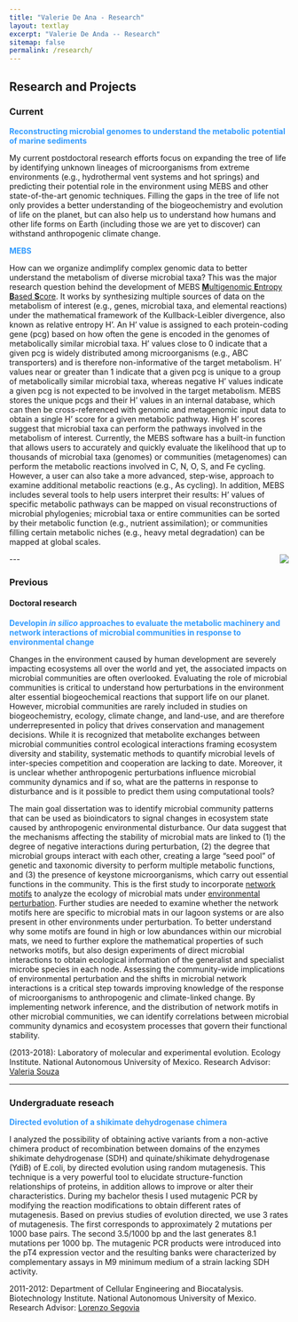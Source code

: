 ```yaml
---
title: "Valerie De Ana - Research"
layout: textlay
excerpt: "Valerie De Anda -- Research"
sitemap: false
permalink: /research/
---
```


## Research and Projects

### Current 

<span style="color:#339CFF">**Reconstructing microbial genomes to understand the metabolic potential of marine sediments** </span>


My current postdoctoral research efforts focus on expanding the tree of life by identifying unknown lineages of microorganisms from extreme environments (e.g., hydrothermal vent systems and hot springs) and predicting their potential role in the environment using MEBS and other state-of-the-art genomic techniques. Filling the gaps in the tree of life not only provides a better understanding of the biogeochemistry and evolution of life on the planet, but can also help us to understand how humans and other life forms on Earth (including those we are yet to discover) can withstand anthropogenic climate change.  


<span style="color:#339CFF">**MEBS** </span>

How can we organize andimplify complex genomic data to better understand the metabolism of diverse microbial taxa? This was the major research question behind the development of MEBS [**M**ultigenomic **E**ntropy **B**ased **S**core](https://academic.oup.com/gigascience/article/6/11/gix096/4561660). It works by synthesizing multiple sources of data on the metabolism of interest (e.g., genes, microbial taxa, and elemental reactions) under the mathematical framework of the Kullback-Leibler divergence, also known as relative entropy H’. An H’ value is assigned to each protein-coding gene (pcg) based on how often the gene is encoded in the genomes of metabolically similar microbial taxa. H’ values close to 0 indicate that a given pcg is widely distributed among microorganisms (e.g., ABC transporters) and is therefore non-informative of the target metabolism. H’ values near or greater than 1 indicate that a given pcg is unique to a group of metabolically similar microbial taxa, whereas negative H’ values indicate a given pcg is not expected to be involved in the target metabolism. MEBS stores the unique pcgs and their H’ values in an internal database, which can then be cross-referenced with genomic and metagenomic input data to obtain a single H’ score for a given metabolic pathway. High H’ scores suggest that microbial taxa can perform the pathways involved in the metabolism of interest.
Currently, the MEBS software has a built-in function that allows users to accurately and quickly evaluate the likelihood that up to thousands of microbial taxa (genomes) or communities (metagenomes) can perform the metabolic reactions involved in C, N, O, S, and Fe cycling. However, a user can also take a more advanced, step-wise, approach to examine additional metabolic reactions (e.g., As cycling). In addition, MEBS includes several tools to help users interpret their results: H’ values of specific metabolic pathways can be mapped on visual reconstructions of microbial phylogenies; microbial taxa or entire communities can be sorted by their metabolic function (e.g., nutrient assimilation); or communities filling certain metabolic niches (e.g., heavy metal degradation) can be mapped at global scales. 

<img src="https://valdeanda.github.io/images/mebs.png" align="right">
---

### Previous 

#### Doctoral research

<span style="color:#339CFF">**Developin *in silico* approaches to evaluate the metabolic machinery and network interactions of microbial communities in response to environmental change** </span>


Changes in the environment caused by human development are severely impacting ecosystems all over the world and yet, the associated impacts on microbial communities are often overlooked. Evaluating the role of microbial communities is critical to understand how perturbations in the environment alter essential biogeochemical reactions that support life on our planet. However, microbial communities are rarely included in studies on biogeochemistry, ecology, climate change, and land-use, and are therefore underrepresented in policy that drives conservation and management decisions. While it is recognized that metabolite exchanges between microbial communities control ecological interactions framing ecosystem diversity and stability, systematic methods to quantify microbial levels of inter-species competition and cooperation are lacking to date. Moreover, it is unclear whether anthropogenic perturbations influence microbial community dynamics and if so, what are the patterns in response to disturbance and is it possible to predict them using computational tools?

The main goal dissertation was to identify microbial community patterns that can be used as bioindicators to signal changes in ecosystem state caused by anthropogenic environmental disturbance. Our data suggest that the mechanisms affecting the stability of microbial mats are linked to (1) the degree of negative interactions during perturbation, (2) the degree that microbial groups interact with each other, creating a large “seed pool” of genetic and taxonomic diversity to perform multiple metabolic functions, and (3) the presence of keystone microorganisms, which carry out essential functions in the community. This is the first study to incorporate [network motifs](https://science.sciencemag.org/content/298/5594/824) to analyze the ecology of microbial mats under [environmental perturbation](https://www.frontiersin.org/articles/10.3389/fmicb.2018.02606/full). Further studies are needed to examine whether the network motifs here are specific to microbial mats in our lagoon systems or are also present in other environments under perturbation. To better understand why some motifs are found in high or low abundances within our microbial mats, we need to further explore the mathematical properties of such networks motifs, but also design experiments of direct microbial interactions to obtain ecological information of the generalist and specialist microbe species in each node.
Assessing the community-wide implications of environmental perturbation and the shifts in microbial network interactions is a critical step towards improving knowledge of the response of microorganisms to anthropogenic and climate-linked change. By implementing  network inference, and the distribution of network motifs in other microbial communities, we can identify correlations between microbial community dynamics and ecosystem processes that govern their functional stability. 

(2013-2018): Laboratory of  molecular and experimental evolution. 
Ecology Institute. National Autonomous University of Mexico.
Research Advisor: [Valeria Souza](https://loop.frontiersin.org/people/159715/overview)

---

### Undergraduate reseach

<span style="color:#339CFF">**Directed evolution of a shikimate dehydrogenase chimera** </span>

 I analyzed the possibility of obtaining active variants from a non-active chimera product of recombination between domains of the enzymes shikimate dehydrogenase (SDH) and quinate/shikimate dehydrogenase (YdiB) of E.coli, by directed evolution using random mutagenesis. This technique is a very powerful tool to elucidate structure-function relationships of proteins, in addition allows to improve or alter their characteristics. During my bachelor thesis I used mutagenic PCR by modifying the reaction modifications to obtain different rates of mutagenesis. Based on previus studies of evolution directed, we use 3 rates of mutagenesis. The first corresponds to approximately 2 mutations per 1000 base pairs. The second 3.5/1000 bp and the last generates 8.1 mutations per 1000 bp. The mutagenic PCR products were introduced into the pT4 expression vector and the resulting banks were characterized by complementary assays in M9 minimum medium of a strain lacking SDH activity.

2011-2012: Department of Cellular Engineering and Biocatalysis. Biotechnology Institute. National Autonomous University of Mexico. 
Research Advisor: [Lorenzo Segovia](http://www.ibt.unam.mx/server/PRG.base?tipo:doc,dir:PRG.curriculum,par:lorenzo)



<br />
<br />
